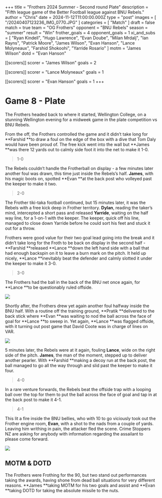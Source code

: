 +++
title = "Frothers 2024 Summer - Second round Plate"
description = "Fifth league game of the Better Football league against BNU Rebels."
author = "Chris"
date = 2024-11-12T11:00:00.000Z
type = "post"
images = [ "/20240407123236_IMG_0770.JPG" ]
categories = [ "Match" ]
draft = false
match = true
team = "OG Frothers"
opponent = "BNU Rebels"
season = "summer"
result = "Win"
frother_goals = 4
opponent_goals = 1
xi_and_subs = [
  "Ryan Kindell",
  "Hugo Lawrence",
  "Evan Doube",
  "Milan Mrdalj",
  "Ian Rayns",
  "Patrick Moore",
  "James Wilson",
  "Evan Hanson",
  "Lance Molyneaux",
  "Farshid Shokoohi",
  "Yarride Rosario"
]
motm = "James Wilson"
dotd = "Evan Hanson"

[[scorers]]
scorer = "James Wilson"
goals = 2

[[scorers]]
scorer = "Lance Molyneaux"
goals = 1

[[scorers]]
scorer = "Evan Hanson"
goals = 1
+++

# Game 8 - Plate

The Frothers headed back to where it started, Wellington College, on a stunning Wellington evening for a midweek game in the plate competition vs BNU Rebels.

From the off, the Frothers controlled the game and it didn’t take long for **Farshid **to draw a foul on the edge of the box with a dive that Tom Daly would have been proud of. The free kick went into the wall but **James **was there 12 yards out to calmly side foot it into the net to make it 1-0.

> 1-0

The Rebels couldn’t handle the Frotherball on display - a few minutes later another foul was drawn, this time just inside the Rebels’s half. **James**, with his magic boots on, spotted **Evan **at the back post who volleyed past the keeper to make it two.

> 2-0

The Frother tiki-taka football continued, but 15 minutes later, it was the Rebels with a free kick deep in Frother territory. **Dylan**, reading the taker’s mind, intercepted a short pass and released **Yarride**, waiting on the half way line, for a 1-on-1 with the keeper. The keeper, quick off his line, managed to close down Yarride before he could sort his feet and stuck it out for a throw. 

Frothers were good value for their two goal lead going into the break and it didn’t take long for the Froth to be back on display in the second half - **Farshid **released **Lance **down the left hand side with a ball that had enough backspin on it to leave a burn mark on the pitch. It held up nicely, **Lance **inevitably beat the defender and calmly slotted it under the keeper to make it 3-0.

> 3-0

The Frothers had the ball in the back of the BNU net once again, for **Lance **to be questionably ruled offside.

![](/2014-11-13/gooal1.png)

Shortly after, the Frothers drew yet again another foul halfway inside the BNU half. With a routine off the training ground, **Pratik **delivered to the back stick where **Evan **was waiting to nod the ball across the face of goal for **Lance **to sweep in. Yet again, **Lance **was flagged offside, with it turning out post game that David Coote was in charge of lines on VAR.

![](/2014-11-13/gooal2.png)

5 minutes later, the Rebels were at it again, fouling **Lance**, wide on the right side of the pitch. **James**, the man of the moment, stepped up to deliver another pearler. With **Farshid **making a decoy run at the back post, the ball managed to go all the way through and slid past the keeper to make it four.

> 4-0

In a rare venture forwards, the Rebels beat the offside trap with a looping ball over the top for them to put the ball across the face of goal and tap in at the back post to make it 4-1.

> 4-1

This lit a fire inside the BNU bellies, who with 10 to go viciously took out the Frother engine room, **Evan**, with a shot to the nads from a couple of yards. Leaving him writhing in pain, the attacker fled the scene. Crime Stoppers NZ are asking for anybody with information regarding the assailant to please come forward.

![](/2014-11-13/gooal3.png)

## MOTM & DOTD

The Frothers were Frothing for the 90, but two stand out performances taking the awards, having shone from dead ball situations for very different reasons. **James **taking MOTM for his two goals and assist and **Evan **taking DOTD for taking the absolute missile to the nuts.
